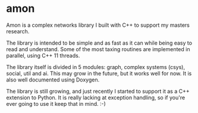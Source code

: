 # amon

Amon is a complex networks library I built with C++ to support my masters research. 

The library is intended to be simple and as fast as it can while being easy to read and understand. Some of the most taxing routines are implemented in parallel, using C++ 11 threads. 

The library itself is divided in 5 modules: graph, complex systems (csys), social, util and ai. This may grow in the future, but it works well for now. It is also well documented using Doxygen. 

The library is still growing, and just recently I started to support it as a C++ extension to Python. It is really lacking at exception handling, so if you're ever going to use it keep that in mind. :-)
